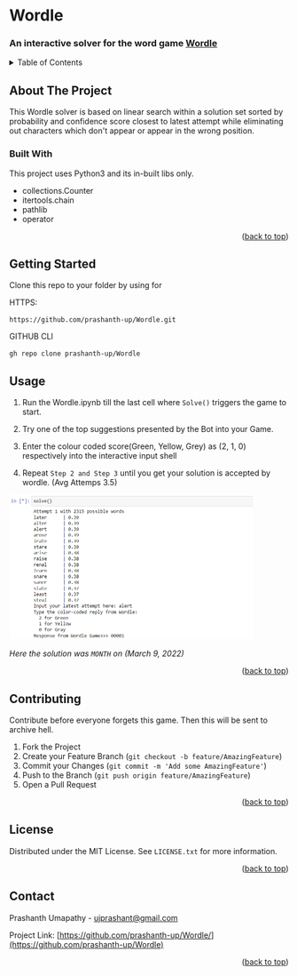 # Wordle

<!-- PROJECT TITLE -->
### An interactive solver for the word game [Wordle](https://www.nytimes.com/games/wordle/index.html) 



<!-- TABLE OF CONTENTS -->
<details>
  <summary>Table of Contents</summary>
  <ol>
    <li>
      <a href="#about-the-project">About The Project</a>
      <ul>
        <li><a href="#built-with">Built With</a></li>
      </ul>
    </li>
    <li>
      <a href="#getting-started">Getting Started</a>
      <ul>
        <li><a href="#installation">Installation</a></li>
      </ul>
    </li>
    <li><a href="#usage">Usage</a></li>
    <li><a href="#roadmap">Roadmap</a></li>
    <li><a href="#contributing">Contributing</a></li>
    <li><a href="#license">License</a></li>
    <li><a href="#contact">Contact</a></li>
    <li><a href="#acknowledgments">Acknowledgments</a></li>
  </ol>
</details>


<!-- ABOUT THE PROJECT -->
## About The Project

This Wordle solver is based on linear search within a solution set sorted by probability and confidence score closest to latest attempt while eliminating out characters which don't appear or appear in the wrong position. 

### Built With

This project uses Python3 and its in-built libs only.

* collections.Counter
* itertools.chain
* pathlib
* operator
<p align="right">(<a href="#top">back to top</a>)</p>

<!-- GETTING STARTED -->
## Getting Started

Clone this repo to your folder by using for 

HTTPS:
```
https://github.com/prashanth-up/Wordle.git
```
GITHUB CLI
```
gh repo clone prashanth-up/Wordle
```


<!-- USAGE EXAMPLES -->
## Usage

1. Run the Wordle.ipynb till the last cell where `Solve()` triggers the game to start.

2. Try one of the top suggestions presented by the Bot into your Game.

3. Enter the colour coded score(Green, Yellow, Grey) as (2, 1, 0) respectively into the interactive input shell

4. Repeat `Step 2 and Step 3` until you get your solution is accepted by wordle. (Avg Attemps 3.5)

<a href="https://github.com/prashanth-up/Wordle/blob/master/assets/example01.PNG">
  <img src="https://github.com/prashanth-up/Wordle/blob/master/assets/example01.PNG" alt="Logo" width="440" height="260">
</a>

*Here the solution was `MONTH` on (March 9, 2022)*

<p align="right">(<a href="#top">back to top</a>)</p>


<!-- CONTRIBUTING -->
## Contributing

Contribute before everyone forgets this game. Then this will be sent to archive hell. 

1. Fork the Project
2. Create your Feature Branch (`git checkout -b feature/AmazingFeature`)
3. Commit your Changes (`git commit -m 'Add some AmazingFeature'`)
4. Push to the Branch (`git push origin feature/AmazingFeature`)
5. Open a Pull Request

<p align="right">(<a href="#top">back to top</a>)</p>


<!-- LICENSE -->
## License

Distributed under the MIT License. See `LICENSE.txt` for more information.

<p align="right">(<a href="#top">back to top</a>)</p>



<!-- CONTACT -->
## Contact

Prashanth Umapathy - ujprashant@gmail.com

Project Link: [https://github.com/prashanth-up/Wordle/](https://github.com/prashanth-up/Wordle)

<p align="right">(<a href="#top">back to top</a>)</p>
